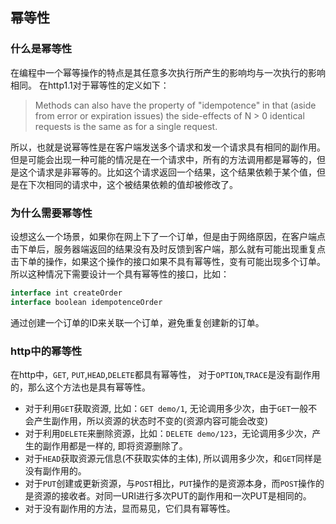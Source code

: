 ## 幂等性
### 什么是幂等性
在编程中一个幂等操作的特点是其任意多次执行所产生的影响均与一次执行的影响相同。
在http1.1对于幂等性的定义如下：
> Methods can also have the property of "idempotence" in that (aside
   from error or expiration issues) the side-effects of N > 0 identical
   requests is the same as for a single request.

所以，也就是说幂等性是在客户端发送多个请求和发一个请求具有相同的副作用。但是可能会出现一种可能的情况是在一个请求中，所有的方法调用都是幂等的，但是这个请求是非幂等的。比如这个请求返回一个结果，这个结果依赖于某个值，但是在下次相同的请求中，这个被结果依赖的值却被修改了。
### 为什么需要幂等性
设想这么一个场景，如果你在网上下了一个订单，但是由于网络原因，在客户端点击下单后，服务器端返回的结果没有及时反馈到客户端，那么就有可能出现重复点击下单的操作，如果这个操作的接口如果不具有幂等性，变有可能出现多个订单。所以这种情况下需要设计一个具有幂等性的接口，比如：
```js
interface int createOrder
interface boolean idempotenceOrder
```
通过创建一个订单的ID来关联一个订单，避免重复创建新的订单。

### http中的幂等性
在http中，`GET`, `PUT`,`HEAD`,`DELETE`都具有幂等性， 对于`OPTION`,`TRACE`是没有副作用的，那么这个方法也是具有幂等性。
- 对于利用`GET`获取资源, 比如：`GET demo/1`, 无论调用多少次，由于`GET`一般不会产生副作用，所以资源的状态时不变的(资源内容可能会改变)
- 对于利用`DELETE`来删除资源，比如：`DELETE demo/123`，无论调用多少次，产生的副作用都是一样的, 即将资源删除了。
- 对于`HEAD`获取资源元信息(不获取实体的主体), 所以调用多少次，和`GET`同样是没有副作用的。
- 对于`PUT`创建或更新资源，与`POST`相比，`PUT`操作的是资源本身，而`POST`操作的是资源的接收者。对同一URI进行多次PUT的副作用和一次PUT是相同的。
- 对于没有副作用的方法，显而易见，它们具有幂等性。
